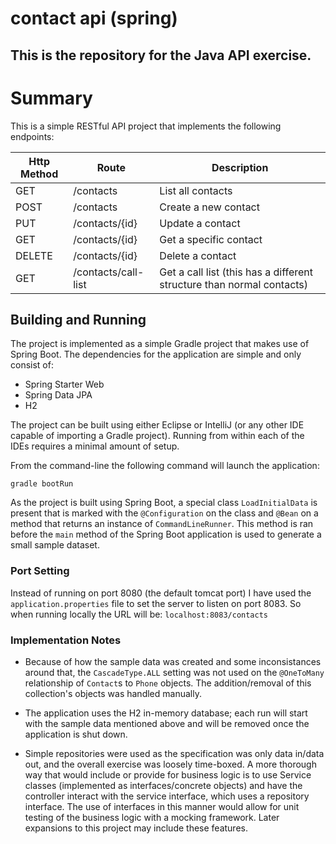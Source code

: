 # contact api (spring)
## This is the repository for the Java API exercise.

# Summary
This is a simple RESTful API project that implements the following endpoints:

|Http Method        | Route          | Description |
|------------------ |----------------|-------------|
|GET  |	 /contacts	|  List all contacts
|POST |	 /contacts	|  Create a new contact
|PUT	|  /contacts/{id}  |	Update a contact
|GET	|  /contacts/{id}	 | Get a specific contact
|DELETE| /contacts/{id}	 | Delete a contact
|GET	 | /contacts/call-list |	Get a call list (this has a different structure than normal contacts)

## Building and Running
The project is implemented as a simple Gradle project that makes use of Spring Boot.  The dependencies for the application are simple and only consist of:
* Spring Starter Web
* Spring Data JPA
* H2

The project can be built using either Eclipse or IntelliJ (or any other IDE capable of importing a Gradle project).  Running from within each of the IDEs requires a minimal amount of setup.

From the command-line the following command will launch the application:
```
gradle bootRun
```
As the project is built using Spring Boot, a special class ```LoadInitialData``` is present that is marked with the ```@Configuration``` on the class and ```@Bean``` on a method that returns an instance of ```CommandLineRunner```.  This method is ran before the ```main``` method of the Spring Boot application is used to generate a small sample dataset. 

### Port Setting
Instead of running on port 8080 (the default tomcat port) I have used the ```application.properties``` file to set the server to listen on port 8083.  So when running locally the URL will be: ```localhost:8083/contacts```

### Implementation Notes
* Because of how the sample data was created and some inconsistances around that, the ```CascadeType.ALL``` setting was not used on the ```@OneToMany``` relationship of ```Contact```s to ```Phone``` objects.  The addition/removal of this collection's objects was handled manually.

* The application uses the H2 in-memory database; each run will start with the sample data mentioned above and will be removed once the application is shut down.

* Simple repositories were used as the specification was only data in/data out, and the overall exercise was loosely time-boxed.  A more thorough way that would include or provide for business logic is to use Service classes (implemented as interfaces/concrete objects) and have the controller interact with the service interface, which uses a repository interface.  The use of interfaces in this manner would allow for unit testing of the business logic with a mocking framework.  Later expansions to this project may include these features.
